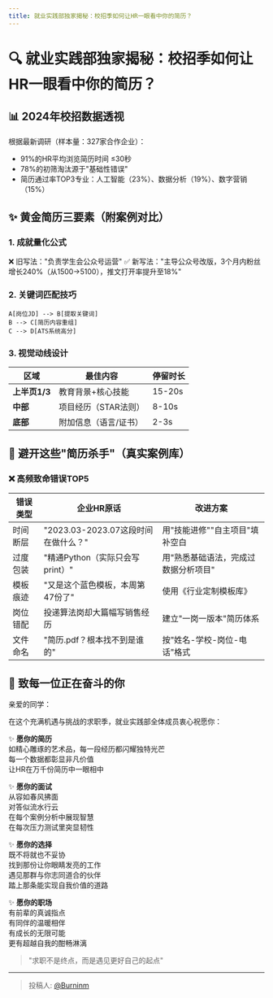 ```yaml
---
title: 就业实践部独家揭秘：校招季如何让HR一眼看中你的简历？
---
```


# 🔍 就业实践部独家揭秘：校招季如何让HR一眼看中你的简历？

## 📊 2024年校招数据透视
根据最新调研（样本量：327家合作企业）：
- 91%的HR平均浏览简历时间 ≤30秒
- 78%的初筛淘汰源于"基础性错误"
- 简历通过率TOP3专业：人工智能（23%）、数据分析（19%）、数字营销（15%）

## ✨ 黄金简历三要素（附案例对比）

### 1. 成就量化公式
❌ 旧写法："负责学生会公众号运营"
✅ 新写法："主导公众号改版，3个月内粉丝增长240%（从1500→5100），推文打开率提升至18%"

### 2. 关键词匹配技巧
    A[岗位JD] --> B[提取关键词]
    B --> C[简历内容重组]
    C --> D[ATS系统高分]

### 3. 视觉动线设计
| 区域         | 最佳内容                  | 停留时长   |
|--------------|---------------------------|------------|
| **上半页1/3** | 教育背景+核心技能         | 15-20s     |
| **中部**      | 项目经历（STAR法则）       | 8-10s      |
| **底部**      | 附加信息（语言/证书）      | 2-3s       |

## 🎯 避开这些"简历杀手"（真实案例库）

### ❌ 高频致命错误TOP5
| 错误类型 | 企业HR原话 | 改进方案 |
|---------|------------|----------|
| 时间断层 | "2023.03-2023.07这段时间在做什么？" | 用"技能进修""自主项目"填补空白 |
| 过度包装 | "精通Python（实际只会写print）" | 用"熟悉基础语法，完成过数据分析项目" |
| 模板痕迹 | "又是这个蓝色模板，本周第47份了" | 使用《行业定制模板库》 |
| 岗位错配 | 投递算法岗却大篇幅写销售经历 | 建立"一岗一版本"简历体系 |
| 文件命名 | "简历.pdf？根本找不到是谁的" | 按"姓名-学校-岗位-电话"格式 |

## 🌟 致每一位正在奋斗的你

亲爱的同学：

在这个充满机遇与挑战的求职季，就业实践部全体成员衷心祝愿你：

✨ **愿你的简历**  
如精心雕琢的艺术品，每一段经历都闪耀独特光芒  
每一个数据都彰显非凡价值  
让HR在万千份简历中一眼相中  

✨ **愿你的面试**  
从容如春风拂面  
对答似流水行云  
在每个案例分析中展现智慧  
在每次压力测试里突显韧性  

✨ **愿你的选择**  
既不将就也不妥协  
找到那份让你眼睛发亮的工作  
遇见那群与你志同道合的伙伴  
踏上那条能实现自我价值的道路  

✨ **愿你的职场**  
有前辈的真诚指点  
有同伴的温暖相伴  
有成长的无限可能  
更有超越自我的酣畅淋漓  

> "求职不是终点，而是遇见更好自己的起点"

---

> 投稿人: [@Burninm](https://github.com/Burninm)
